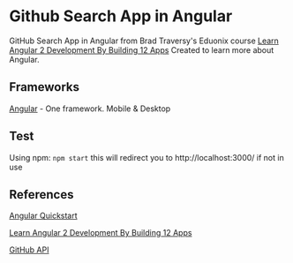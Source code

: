 # Github Search App in Angular
GitHub Search App in Angular from Brad Traversy's Eduonix course [Learn Angular 2 Development By Building 12 Apps](https://www.eduonix.com/dashboard/learn-angular-2-development-by-building-10-apps)
Created to learn more about Angular.

## Frameworks
[Angular](https://angular.io/) - One framework. Mobile & Desktop

## Test
Using npm:
`npm start`
this will redirect you to http://localhost:3000/ if not in use

## References 
[Angular Quickstart](https://github.com/angular/quickstart)

[Learn Angular 2 Development By Building 12 Apps](https://www.eduonix.com/dashboard/learn-angular-2-development-by-building-10-apps)

[GitHub API](https://github.com/settings/developers)
